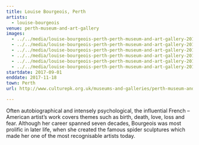 ```yaml
---
title: Louise Bourgeois, Perth
artists:
  - louise-bourgeois
venue: perth-museum-and-art-gallery
images:
  - ../../media/louise-bourgeois-perth-perth-museum-and-art-gallery-2017-09-01-0.webp
  - ../../media/louise-bourgeois-perth-perth-museum-and-art-gallery-2017-09-01-1.webp
  - ../../media/louise-bourgeois-perth-perth-museum-and-art-gallery-2017-09-01-2.webp
  - ../../media/louise-bourgeois-perth-perth-museum-and-art-gallery-2017-09-01-3.webp
  - ../../media/louise-bourgeois-perth-perth-museum-and-art-gallery-2017-09-01-4.webp
  - ../../media/louise-bourgeois-perth-perth-museum-and-art-gallery-2017-09-01-5.webp
startdate: 2017-09-01
enddate: 2017-11-18
town: Perth
url: http://www.culturepk.org.uk/museums-and-galleries/perth-museum-and-art-gallery/

---
```


Often autobiographical and intensely psychological, the influential French – American artist’s work covers themes such as birth, death, love, loss and fear. Although her career spanned seven decades, Bourgeois was most prolific in later life, when she created the famous spider sculptures which made her one of the most recognisable artists today.